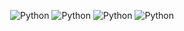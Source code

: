 <div align="center">
</div>
<!-- <img align="left" width="400" height="400" src="https://media.giphy.com/media/USV0ym3bVWQJJmNu3N/giphy.gif"> -->
<p align="center">
 <img src="https://img.shields.io/badge/python-000000?style=for-the-badge&logo=python&logoColor=ffdd54" alt="Python" title="Python">
 <img src="https://img.shields.io/badge/html5-000000.svg?style=for-the-badge&logo=html5&logoColor=orange" alt="Python" title="Python">
 <img src="https://img.shields.io/badge/css3-000000.svg?style=for-the-badge&logo=css3&logoColor=blue" alt="Python" title="Python">
 <img src="https://img.shields.io/badge/javascript-000000.svg?style=for-the-badge&logo=javascript&logoColor=%23F7DF1E" alt="Python" title="Python">
 </p>
 
 <!--	![JavaScript](https://img.shields.io/badge/javascript-000000.svg?style=for-the-badge&logo=javascript&logoColor=%23F7DF1E)-->
